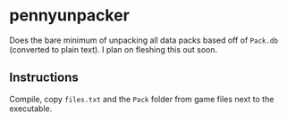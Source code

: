 # pennyunpacker
Does the bare minimum of unpacking all data packs based off of `Pack.db` (converted to plain text). I plan on fleshing this out soon.

## Instructions
Compile, copy `files.txt` and the `Pack` folder from game files next to the executable.